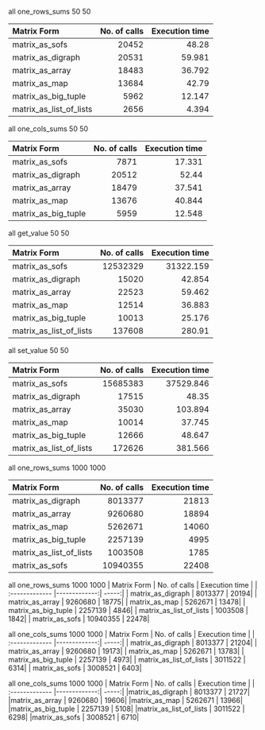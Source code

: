 all one_rows_sums 50 50 

| Matrix Form | No. of calls | Execution time |
| :------------- |-------------:| -----:|
| matrix_as_sofs | 20452 | 48.28 |
| matrix_as_digraph | 20531 | 59.981 |
| matrix_as_array | 18483 | 36.792 |
| matrix_as_map | 13684 | 42.79 |
| matrix_as_big_tuple | 5962 | 12.147 |
| matrix_as_list_of_lists | 2656 | 4.394 |

all one_cols_sums 50 50 

| Matrix Form | No. of calls | Execution time |
| :------------- |-------------:| -----:|
| matrix_as_sofs | 7871 | 17.331 |
| matrix_as_digraph | 20512 | 52.44 |
| matrix_as_array | 18479 | 37.541 |
| matrix_as_map | 13676 | 40.844 |
| matrix_as_big_tuple | 5959 | 12.548 |

all get_value 50 50 

| Matrix Form | No. of calls | Execution time |
| :------------- |-------------:| -----:|
| matrix_as_sofs | 12532329 | 31322.159 |
| matrix_as_digraph | 15020 | 42.854 |
| matrix_as_array | 22523 | 59.462 |
| matrix_as_map | 12514 | 36.883 |
| matrix_as_big_tuple | 10013 | 25.176 |
| matrix_as_list_of_lists | 137608 | 280.91 |

all set_value 50 50 

| Matrix Form | No. of calls | Execution time |
| :------------- |-------------:| -----:|
| matrix_as_sofs | 15685383 | 37529.846 |
| matrix_as_digraph | 17515 | 48.35 |
| matrix_as_array | 35030 | 103.894 |
| matrix_as_map | 10014 | 37.745 |
| matrix_as_big_tuple | 12666 | 48.647 |
| matrix_as_list_of_lists | 172626 | 381.566 |

all one_rows_sums 1000 1000

| Matrix Form | No. of calls | Execution time |
| :------------- |-------------:| -----:| 
|matrix_as_digraph |  8013377 |  21813|
|matrix_as_array  |  9260680  |  18894|
|matrix_as_map  |  5262671 |   14060 | 
|matrix_as_big_tuple | 2257139 |  4995|
|matrix_as_list_of_lists | 1003508 |   1785|
|matrix_as_sofs |  10940355 |  22408|

all one_rows_sums 1000 1000
| Matrix Form | No. of calls | Execution time |
| :------------- |-------------:| -----:|
| matrix_as_digraph |  8013377 |  20194|
| matrix_as_array  |  9260680 |  18775|
| matrix_as_map  | 5262671  |  13478|
| matrix_as_big_tuple |  2257139  |  4846|
| matrix_as_list_of_lists | 1003508  |  1842|
| matrix_as_sofs |   10940355 |  22478|

all one_cols_sums 1000 1000
| Matrix Form | No. of calls | Execution time |
| :------------- |-------------:| -----:|
| matrix_as_digraph |  8013377 |  21204| 
| matrix_as_array |  9260680  |  19173| 
| matrix_as_map  |   5262671  |  13783| 
| matrix_as_big_tuple | 2257139 |   4973| 
| matrix_as_list_of_lists | 3011522 |   6314| 
| matrix_as_sofs  |  3008521  |  6403| 

all one_cols_sums 1000 1000
| Matrix Form | No. of calls | Execution time |
| :------------- |-------------:| -----:|
|matrix_as_digraph | 8013377 |  21727|
|matrix_as_array |  9260680 |  19606|
|matrix_as_map |  5262671 |  13966|
|matrix_as_big_tuple | 2257139 |  5108|
|matrix_as_list_of_lists | 3011522 |  6298|
|matrix_as_sofs |  3008521 |  6710|

